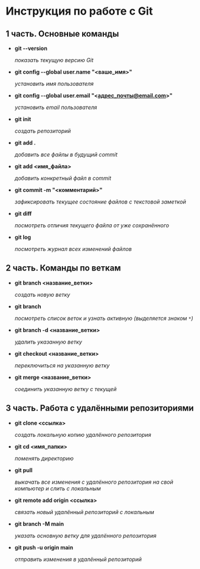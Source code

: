 # Инструкция по работе с Git
## 1 часть. Основные команды
-  **git --version**
    
    *показать текущую версию Git*
- **git config --global user.name "<ваше_имя>"**

    *установить имя пользователя*
- **git config --global user.email "<адрес_почты@email.com>"**

    *установить email пользователя*
- **git init**

    *создать репозиторий*
- **git add .**

    *добавить все файлы в будущий commit*
- **git add <имя_файла>** 

    *добавить конкретный файл в commit*
- **git commit -m "<комментарий>"**

    *зафиксировать текущее состояние файлов с текстовой заметкой*
- **git diff**

    *посмотреть отличия текущего файла от уже сохранённого*
- **git log**

    *посмотреть журнал всех изменений файлов*

## 2 часть. Команды по веткам
- **git branch <название_ветки>**

    *создать новую ветку*
- **git branch**

    *посмотреть список веток и узнать активную (выделяется знаком `*`)*
- **git branch -d <название_ветки>**

    *удалить указанную ветку*
- **git checkout <название_ветки>** 

    *переключиться на указанную ветку*
- **git merge <название_ветки>**

    *соединить указанную ветку с текущей*
## 3 часть. Работа с удалёнными репозиториями
- **git clone <ссылка>**

    *создать локальную копию удалённого репозитория*
- **git cd <имя_папки>**

    *поменять директорию*
- **git pull**

    *выкачать все изменения с удалённого репозитория на свой компьютер и слить с локальным*
- **git remote add origin <ссылка>**

    *связать новый удалённый репозиторий с локальным*
- **git branch -M main**

    *указать основную ветку для удалённого репозитория*
- **git push -u origin main**

    *отправить изменения в удалённый репозиторий*